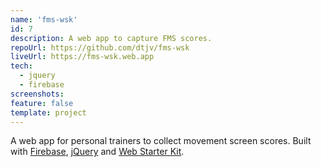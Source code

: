 ```yaml
---
name: 'fms-wsk'
id: 7
description: A web app to capture FMS scores.
repoUrl: https://github.com/dtjv/fms-wsk
liveUrl: https://fms-wsk.web.app
tech:
  - jquery
  - firebase
screenshots:
feature: false
template: project
---
```


<!-- intro -->

A web app for personal trainers to collect movement screen scores. Built with
[Firebase](https://firebase.google.com), [jQuery](https://jquery.com/) and
[Web Starter Kit](https://github.com/google/web-starter-kit).

<!-- intro -->
